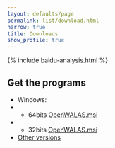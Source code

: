 ```yaml
---
layout: defaults/page
permalink: list/download.html
narrow: true
title: Downloads
show_profile: true
---
```


{% include baidu-analysis.html %}

## Get the programs

-  Windows: 
-  -  64bits [OpenWALAS.msi ](bin/OpenWALAS2020_1.0_X64_64BITS.msi)
-  -  32bits [OpenWALAS.msi ](bin/OpenWALAS2020_1.0_X86_32BITS.msi)
-  [Other versions](https://github.com/OpenWALAS/OpenWALAS.github.io/tree/master/bin)


